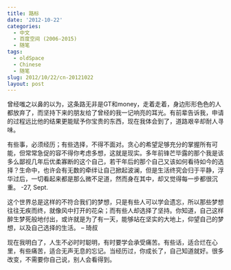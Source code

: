 ```yaml
---
title: 路标
date: '2012-10-22'
categories:
  - 中文
  - 百度空间 (2006-2015)
  - 随笔
tags:
  - oldSpace
  - Chinese
  - 随笔
slug: 2012/10/22/cn-20121022
layout: post
---
```

曾经嗤之以鼻的以为，这条路无非是GT和money，走着走着，身边形形色色的人都放弃了，而坚持下来的朋友给了曾经的我一记响亮的耳光。有前辈告诉我，申请的过程远比他的结果更能赋予你宝贵的东西，现在我体会到了，道路艰辛却耐人寻味。

 有些事，必须经历；有些选择，不得不面对。贪心的希望足够充分的掌握所有可能，但常常急促的容不得你考虑多想，这就是现实。多年前锋芒毕露的那个我是该多么鄙视几年后优柔寡断的这个自己，若干年后的那个自己又该如何看待如今的选择？生命中，也许会有无数的牵绊让自己掀起波澜，但是生活终究会归于平静，浮华过后，一切看起来都是那么微不足道，然而身在其中，却又觉得每一步都很沉重。
-27, Sept.

  这个世界总是这样的不符合我们的梦想，只是有些人可以学会遗忘，所以那些梦想往往无疾而终，就像风中打开的花朵；而有些人却选择了坚持。你知道，自己这样醉生梦死般地付出，或许就是为了有一天，能够站在坚实的大地上，仰望自己的梦想，以及自己选择的生活。
– 琦叔

  现在我明白了，人生不必时时聪明，有时要学会承受痛苦。有些话，适合烂在心里，有些痛苦，适合无声无息的忘记。当经历过，你成长了，自己知道就好。很多改变，不需要你自己说，别人会看得到。

